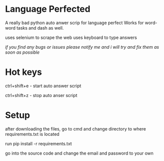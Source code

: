 # Language Perfected

A really bad python auto anwer scrip for language perfect
Works for word-word tasks and dash as well.

uses selenium to scrape the web
uses keyboard to type answers

*if you find any bugs or issues please notify me and i will try and fix them as soon as possible*

# Hot keys
ctrl+shift+e - start auto answer script

ctrl+shift+z - stop auto anser script

# Setup
after downloading the files, go to cmd and change directory to where requirements.txt is located

run pip install -r requirements.txt

go into the source code and change the email and password to your own
